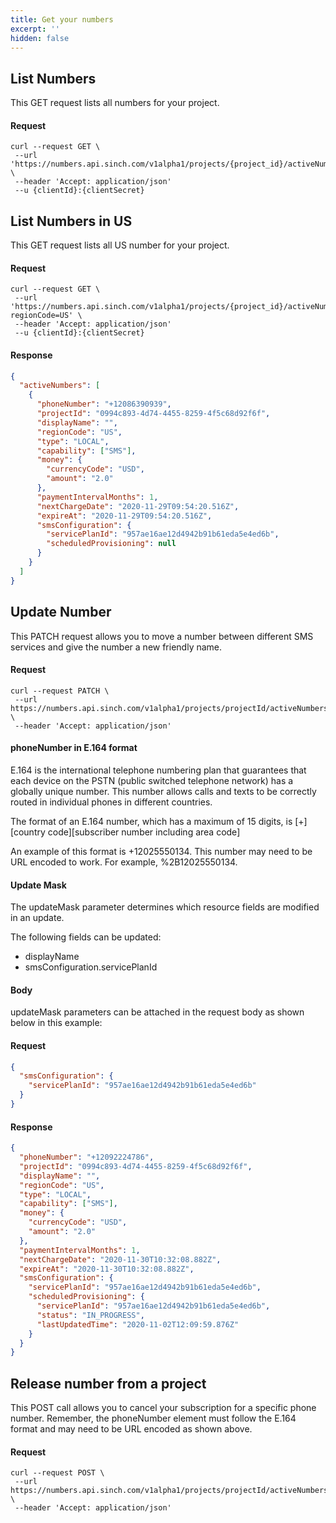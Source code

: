 ```yaml
---
title: Get your numbers
excerpt: ''
hidden: false
---
```


## List Numbers

This GET request lists all numbers for your project. 

#### Request

```shell
curl --request GET \
 --url 'https://numbers.api.sinch.com/v1alpha1/projects/{project_id}/activeNumbers' \
 --header 'Accept: application/json'
 --u {clientId}:{clientSecret}
```

## List Numbers in US

This GET request lists all US number for your project.

#### Request

```shell
curl --request GET \
 --url 'https://numbers.api.sinch.com/v1alpha1/projects/{project_id}/activeNumbers?regionCode=US' \
 --header 'Accept: application/json'
 --u {clientId}:{clientSecret}
```

#### Response

```json
{
  "activeNumbers": [
    {
      "phoneNumber": "+12086390939",
      "projectId": "0994c893-4d74-4455-8259-4f5c68d92f6f",
      "displayName": "",
      "regionCode": "US",
      "type": "LOCAL",
      "capability": ["SMS"],
      "money": {
        "currencyCode": "USD",
        "amount": "2.0"
      },
      "paymentIntervalMonths": 1,
      "nextChargeDate": "2020-11-29T09:54:20.516Z",
      "expireAt": "2020-11-29T09:54:20.516Z",
      "smsConfiguration": {
        "servicePlanId": "957ae16ae12d4942b91b61eda5e4ed6b",
        "scheduledProvisioning": null
      }
    }
  ]
}
```

## Update Number

This PATCH request allows you to move a number between different SMS services and give the number a new friendly name.

#### Request

```shell
curl --request PATCH \
 --url https://numbers.api.sinch.com/v1alpha1/projects/projectId/activeNumbers/phoneNumber? \
 --header 'Accept: application/json'
```

#### phoneNumber in E.164 format

E.164 is the international telephone numbering plan that guarantees that each device on the PSTN (public switched telephone network) has a globally unique number. This number allows calls and texts to be correctly routed in individual phones in different countries.

The format of an E.164 number, which has a maximum of 15 digits, is [+][country code][subscriber number including area code]

An example of this format is +12025550134. This number may need to be URL encoded to work. For example, %2B12025550134.

#### Update Mask

The updateMask parameter determines which resource fields are modified in an update.

The following fields can be updated:

- displayName
- smsConfiguration.servicePlanId

#### Body

updateMask parameters can be attached in the request body as shown below in this example:

#### Request

```json
{
  "smsConfiguration": {
    "servicePlanId": "957ae16ae12d4942b91b61eda5e4ed6b"
  }
}
```

#### Response

```json
{
  "phoneNumber": "+12092224786",
  "projectId": "0994c893-4d74-4455-8259-4f5c68d92f6f",
  "displayName": "",
  "regionCode": "US",
  "type": "LOCAL",
  "capability": ["SMS"],
  "money": {
    "currencyCode": "USD",
    "amount": "2.0"
  },
  "paymentIntervalMonths": 1,
  "nextChargeDate": "2020-11-30T10:32:08.882Z",
  "expireAt": "2020-11-30T10:32:08.882Z",
  "smsConfiguration": {
    "servicePlanId": "957ae16ae12d4942b91b61eda5e4ed6b",
    "scheduledProvisioning": {
      "servicePlanId": "957ae16ae12d4942b91b61eda5e4ed6b",
      "status": "IN_PROGRESS",
      "lastUpdatedTime": "2020-11-02T12:09:59.876Z"
    }
  }
}
```

## Release number from a project

This POST call allows you to cancel your subscription for a specific phone number. Remember, the phoneNumber element must follow the E.164 format and may need to be URL encoded as shown above.

#### Request

```shell
curl --request POST \
 --url https://numbers.api.sinch.com/v1alpha1/projects/projectId/activeNumbers/phoneNumber:release \
 --header 'Accept: application/json'
```
